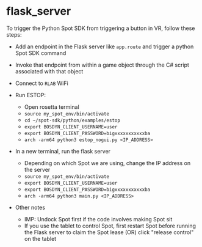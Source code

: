 # flask_server

To trigger the Python Spot SDK from triggering a button in VR, follow these steps:

- Add an endpoint in the Flask server like `app.route` and trigger a python Spot SDK command
- Invoke that endpoint from within a game object through the C# script associated with that object
- Connect to `RLAB` WiFi
- Run ESTOP:
  - Open rosetta terminal
  - `source my_spot_env/bin/activate`
  - `cd ~/spot-sdk/python/examples/estop`
  - `export BOSDYN_CLIENT_USERNAME=user`
  - `export BOSDYN_CLIENT_PASSWORD=bigxxxxxxxxxxxba`
  - `arch -arm64 python3 estop_nogui.py <IP_ADDRESS>`

- In a new terminal, run the flask server
  - Depending on which Spot we are using, change the IP address on the server
  - `source my_spot_env/bin/activate`
  - `export BOSDYN_CLIENT_USERNAME=user`
  - `export BOSDYN_CLIENT_PASSWORD=bigxxxxxxxxxxxba`
  - `arch -arm64 python3 main.py <IP_ADDRESS>`
  
 - Other notes
    - IMP: Undock Spot first if the code involves making Spot sit
    - If you use the tablet to control Spot, first restart Spot before running the Flask server to claim the Spot lease (OR) click "release control" on the       tablet
